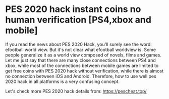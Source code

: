 # PES 2020 hack instant coins no human verification [PS4,xbox and mobile]

If you read the news about PES 2020 Hack, you'll surely see the word: efootball world view. But it's not clear what efootball worldview is. Some people generalize it as a world view composed of novels, films and games. Let me just say that there are many close connections between PS4 and xbox, while most of the connections between mobile games are limited to get free coins with PES 2020 hack without verification, while there is almost no connection between iOS and Android. Therefore, how to use well pes 2020 hack in all platforms is a very confusing concept.

Let's check more PES 2020 hack details from: https://pescheat.top/
